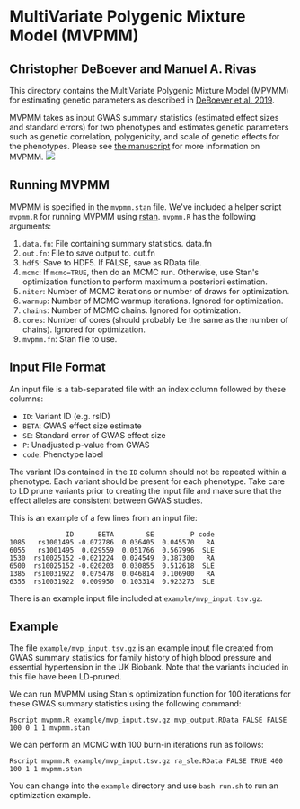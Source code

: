 # MultiVariate Polygenic Mixture Model (MVPMM)
## Christopher DeBoever and Manuel A. Rivas
This directory contains the MultiVariate Polygenic Mixture Model (MPVMM) for
estimating genetic parameters as described in 
[DeBoever et al. 2019](https://www.biorxiv.org/content/10.1101/738856v2).

MVPMM takes as input GWAS summary statistics (estimated effect sizes and
standard errors) for two phenotypes and estimates genetic parameters such as
genetic correlation, polygenicity, and scale of genetic effects for the
phenotypes. Please see [the manuscript](https://www.biorxiv.org/content/10.1101/738856v2) for more
information on MVPMM.
<img src="https://www.biorxiv.org/content/biorxiv/early/2019/08/21/738856/F4.large.jpg"  />

## Running MVPMM

MVPMM is specified in the `mvpmm.stan` file. We've included a helper script
`mvpmm.R` for running MVPMM using [rstan](https://cran.r-project.org/package=rstan).
`mvpmm.R` has the following arguments:

1. `data.fn`: File containing summary statistics.
data.fn
2. `out.fn`: File to save output to.
out.fn
3. `hdf5`: Save to HDF5. If FALSE, save as RData file.
4. `mcmc`: If `mcmc=TRUE`, then do an MCMC run. Otherwise, use Stan's
   optimization function to perform maximum a posteriori estimation.
5. `niter`: Number of MCMC iterations or number of draws for optimization.
6. `warmup`: Number of MCMC warmup iterations. Ignored for optimization.
7. `chains`: Number of MCMC chains. Ignored for optimization.
8. `cores`: Number of cores (should probably be the same as the number of
chains). Ignored for optimization.
9. `mvpmm.fn`: Stan file to use.

## Input File Format

An input file is a tab-separated file with an index column followed by these
columns:

* `ID`: Variant ID (e.g. rsID)
* `BETA`: GWAS effect size estimate
* `SE`: Standard error of GWAS effect size
* `P`: Unadjusted p-value from GWAS
* `code`: Phenotype label

The variant IDs contained in the `ID` column should not be repeated within a
phenotype. Each variant should be present for each phenotype. Take care to LD
prune variants prior to creating the input file and make sure that the effect
alleles are consistent between GWAS studies.

This is an example of a few lines from an input file:

```
              ID      BETA        SE         P code
1085   rs1001495 -0.072786  0.036405  0.045570   RA
6055   rs1001495  0.029559  0.051766  0.567996  SLE
1530  rs10025152 -0.021224  0.024549  0.387300   RA
6500  rs10025152 -0.020203  0.030855  0.512618  SLE
1385  rs10031922  0.075478  0.046814  0.106900   RA
6355  rs10031922  0.009950  0.103314  0.923273  SLE
```

There is an example input file included at `example/mvp_input.tsv.gz`. 

## Example

The file `example/mvp_input.tsv.gz` is an example input file created from
GWAS summary statistics for family history of high blood pressure and essential
hypertension in the UK Biobank. Note that the variants included in this file
have been LD-pruned.

We can run MVPMM using Stan's optimization function for 100 iterations for
these GWAS summary statistics using the following command:

	Rscript mvpmm.R example/mvp_input.tsv.gz mvp_output.RData FALSE FALSE 100 0 1 1 mvpmm.stan

We can perform an MCMC with 100 burn-in iterations run as follows:

	Rscript mvpmm.R example/mvp_input.tsv.gz ra_sle.RData FALSE TRUE 400 100 1 1 mvpmm.stan

You can change into the `example` directory and use `bash run.sh` to run an
optimization example.

